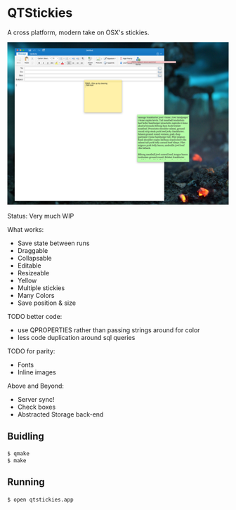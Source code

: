# QTStickies

A cross platform, modern take on OSX's stickies.

![Screenshot](screenshot.png)

Status: Very much WIP

What works:
  * Save state between runs
  * Draggable
  * Collapsable
  * Editable
  * Resizeable
  * Yellow
  * Multiple stickies
  * Many Colors
  * Save position & size

TODO better code:
  * use QPROPERTIES rather than passing strings around for color
  * less code duplication around sql queries

TODO for parity:
  * Fonts
  * Inline images

Above and Beyond:
  * Server sync!
  * Check boxes
  * Abstracted Storage back-end

## Buidling

```
$ qmake
$ make
```

## Running

`$ open qtstickies.app`
